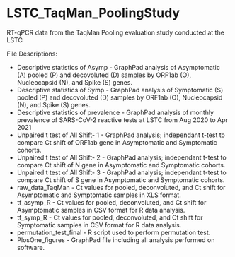 # LSTC_TaqMan_PoolingStudy
 RT-qPCR data from the TaqMan Pooling evaluation study conducted at the LSTC

File Descriptions:
- Descriptive statistics of Asymp - GraphPad analysis of Asymptomatic (A) pooled (P) and decovoluted (D) samples by ORF1ab (O), Nucleocapsid (N), and Spike (S) genes.
- Descriptive statistics of Symp - GraphPad analysis of Symptomatic (S) pooled (P) and decovoluted (D) samples by ORF1ab (O), Nucleocapsid (N), and Spike (S) genes.
- Descriptive statistics of prevalence - GraphPad analysis of monthly prevalence of SARS-CoV-2 reactive tests at LSTC from Aug 2020 to Apr 2021
- Unpaired t test of All Shift- 1 - GraphPad analysis; independant t-test to compare Ct shift of ORF1ab gene in Asymptomatic and Symptomatic cohorts.
- Unpaired t test of All Shift- 2 - GraphPad analysis; independant t-test to compare Ct shift of N gene in Asymptomatic and Symptomatic cohorts.
- Unpaired t test of All Shift- 3 - GraphPad analysis; independant t-test to compare Ct shift of S gene in Asymptomatic and Symptomatic cohorts.
- raw_data_TaqMan - Ct values for pooled, deconvoluted, and Ct shift for Asymptomatic and Symptomatic samples in XLS format.
- tf_asymp_R - Ct values for pooled, deconvoluted, and Ct shift for Asymptomatic samples in CSV format for R data analysis.
- tf_symp_R - Ct values for pooled, deconvoluted, and Ct shift for Symptomatic samples in CSV format for R data analysis.
- permutation_test_final - R script used to perform permutation test.
- PlosOne_figures - GraphPad file including all analysis performed on software.
